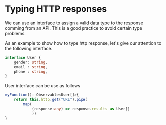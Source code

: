 # Typing HTTP responses

We can use an interface to assign a valid data type to the response comming from an API. This is a good practice to avoid certain type problems.

As an example to show how to type http response, let's give our attention to the following interface.

```typescript
interface User {
    gender: string,
    email : string,
    phone : string,
}
```

User interface can be use as follows

```typescript
myFunction(): Observable<User[]>{
    return this.http.get("URL").pipe(
        map(
            (response:any) => response.results as User[]
            ))
}
```

